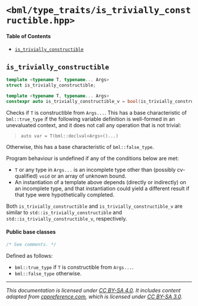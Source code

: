 # `<bml/type_traits/is_trivially_constructible.hpp>`
#### Table of Contents
- [`is_trivially_constructible`](#is_trivially_constructible)

## `is_trivially_constructible`
```c++
template <typename T, typename... Args>
struct is_trivially_constructible;

template <typename T, typename... Args>
constexpr auto is_trivially_constructible_v = bool(is_trivially_constructible<T, Args...>::value);
```
Checks if `T` is constructible from `Args...`. This has a base characteristic of `bml::true_type` if
the following variable definition is well-formed in an unevaluated context, and it does not call any
operation that is not trivial:

> `auto var = T(bml::declval<Args>()...)`

Otherwise, this has a base characteristic of `bml::false_type`.

Program behaviour is undefined if any of the conditions below are met:

- `T` or any type in `Args...` is an incomplete type other than (possibly cv-qualified) `void` or an
  array of unknown bound.
- An instantiation of a template above depends (directly or indirectly) on an incomplete type, and
  that instantiation could yield a different result if that type were hypothetically completed.

Both `is_trivially_constructible` and `is_trivially_constructible_v` are similar to
`std::is_trivially_constructible` and `std::is_trivially_constructible_v`, respectively.

#### Public base classes
```c++
/* See comments. */
```
Defined as follows:

- `bml::true_type` if `T` is constructible from `Args...`.
- `bml::false_type` otherwise.

---
*This documentation is licensed under [CC BY-SA 4.0][1]. It includes content adapted from
[cppreference.com][2], which is licensed under [CC BY-SA 3.0][3].*

[1]: https://creativecommons.org/licenses/by-sa/4.0
[2]: https://en.cppreference.com
[3]: https://creativecommons.org/licenses/by-sa/3.0
